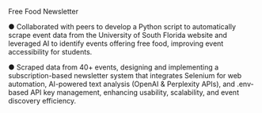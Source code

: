 Free Food Newsletter

● Collaborated with peers to develop a Python script to automatically scrape event data from the University of South
Florida website and leveraged AI to identify events offering free food, improving event accessibility for students.

● Scraped data from 40+ events, designing and implementing a subscription-based newsletter system that integrates
Selenium for web automation, AI-powered text analysis (OpenAI & Perplexity APIs), and .env-based API key
management, enhancing usability, scalability, and event discovery efficiency.
